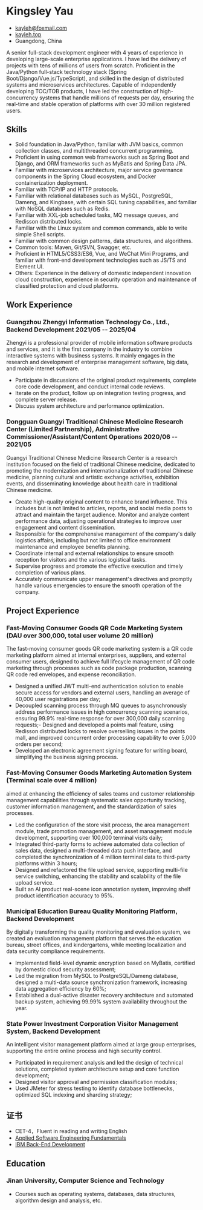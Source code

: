 <div style="position: fixed; top: 20px; right: 20px;">
  <a href="/zh/resume" class="translate-button">
    <i class="fa-solid fa-language"></i>
  </a>
</div>

<link rel="stylesheet" href="https://cdnjs.cloudflare.com/ajax/libs/font-awesome/6.4.2/css/all.min.css" integrity="sha512-z3gLpd7yknf1YoNbCzqRKc4qyor8gaKU1qmn+CShxbuBusANI9QpRohGBreCFkKxLhei6S9CQXFEbbKuqLg0DA==" crossorigin="anonymous" referrerpolicy="no-referrer" />

<!-- The (first) h1 will be used as the <title> of the HTML page -->
# Kingsley Yau

<!-- The unordered list immediately after the h1 will be formatted on a single
line. It is intended to be used for contact details -->
- <kayleh@foxmail.com>
- [kayleh.top](http://kayleh.top)
- Guangdong, China

<!-- The paragraph after the h1 and ul and before the first h2 is optional. It
is intended to be used for a short summary. -->
A senior full-stack development engineer with 4 years of experience in developing large-scale enterprise applications. I have led the delivery of projects with tens of millions of users from scratch. Proficient in the Java/Python full-stack technology stack (Spring Boot/Django/Vue.js/TypeScript), and skilled in the design of distributed systems and microservices architectures. Capable of independently developing TOC/TOB products, I have led the construction of high-concurrency systems that handle millions of requests per day, ensuring the real-time and stable operation of platforms with over 30 million registered users.

## Skills

- Solid foundation in Java/Python, familiar with JVM basics, common collection classes, and multithreaded concurrent programming.
- Proficient in using common web frameworks such as Spring Boot and Django, and ORM frameworks such as MyBatis and Spring Data JPA.
- Familiar with microservices architecture, major service governance components in the Spring Cloud ecosystem, and Docker containerization deployment.
- Familiar with TCP/IP and HTTP protocols.
- Familiar with relational databases such as MySQL, PostgreSQL, Dameng, and Kingbase, with certain SQL tuning capabilities, and familiar with NoSQL databases such as Redis.
- Familiar with XXL-job scheduled tasks, MQ message queues, and Redisson distributed locks.
- Familiar with the Linux system and common commands, able to write simple Shell scripts.
- Familiar with common design patterns, data structures, and algorithms.
- Common tools: Maven, Git/SVN, Swagger, etc.
- Proficient in HTML5/CSS3/ES6, Vue, and WeChat Mini Programs, and familiar with front-end development technologies such as JS/TS and Element UI.
- Others: Experience in the delivery of domestic independent innovation cloud construction, experience in security operation and maintenance of classified protection and cloud platforms.

## Work Experience

<!-- You have to wrap the "left" and "right" half of these headings in spans by
hand -->
### <span>Guangzhou Zhengyi Information Technology Co., Ltd., Backend Development</span> <span>2021/05 -- 2025/04</span>

Zhengyi is a professional provider of mobile information software products and services, and it is the first company in the industry to combine interactive systems with business systems. It mainly engages in the research and development of enterprise management software, big data, and mobile internet software.

- Participate in discussions of the original product requirements, complete core code development, and conduct internal code reviews.
- Iterate on the product, follow up on integration testing progress, and complete server release.
- Discuss system architecture and performance optimization.

### <span>Dongguan Guangyi Traditional Chinese Medicine Research Center (Limited Partnership), Administrative Commissioner/Assistant/Content Operations</span> <span>2020/06 -- 2021/05</span>

Guangyi Traditional Chinese Medicine Research Center is a research institution focused on the field of traditional Chinese medicine, dedicated to promoting the modernization and internationalization of traditional Chinese medicine, planning cultural and artistic exchange activities, exhibition events, and disseminating knowledge about health care in traditional Chinese medicine.

- Create high-quality original content to enhance brand influence. This includes but is not limited to articles, reports, and social media posts to attract and maintain the target audience. Monitor and analyze content performance data, adjusting operational strategies to improve user engagement and content dissemination.
- Responsible for the comprehensive management of the company's daily logistics affairs, including but not limited to office environment maintenance and employee benefits planning.
- Coordinate internal and external relationships to ensure smooth reception for visitors and the various logistical tasks.
- Supervise progress and promote the effective execution and timely completion of various plans.
- Accurately communicate upper management's directives and promptly handle various emergencies to ensure the smooth operation of the company.

## Project Experience

### <span>Fast-Moving Consumer Goods QR Code Marketing System (DAU over 300,000, total user volume 20 million)</span> <span></span>

The fast-moving consumer goods QR code marketing system is a QR code marketing platform aimed at internal enterprises, suppliers, and external consumer users, designed to achieve full lifecycle management of QR code marketing through processes such as code package production, scanning QR code red envelopes, and expense reconciliation.

- Designed a unified JWT multi-end authentication solution to enable secure access for vendors and external users, handling an average of 40,000 user registrations per day;
- Decoupled scanning process through MQ queues to asynchronously address performance issues in high concurrency scanning scenarios, ensuring 99.9% real-time response for over 300,000 daily scanning requests;- Designed and developed a points mall feature, using Redisson distributed locks to resolve overselling issues in the points mall, and improved concurrent order processing capability to over 5,000 orders per second;
- Developed an electronic agreement signing feature for writing board, simplifying the business signing process.

### <span>Fast-Moving Consumer Goods Marketing Automation System (Terminal scale over 4 million)</span> <span></span>

aimed at enhancing the efficiency of sales teams and customer relationship management capabilities through systematic sales opportunity tracking, customer information management, and the standardization of sales processes.

- Led the configuration of the store visit process, the area management module, trade promotion management, and asset management module development, supporting over 100,000 terminal visits daily;
- Integrated third-party forms to achieve automated data collection of sales data, designed a multi-threaded data push interface, and completed the synchronization of 4 million terminal data to third-party platforms within 3 hours;
- Designed and refactored the file upload service, supporting multi-file service switching, enhancing the stability and scalability of the file upload service.
- Built an AI product real-scene icon annotation system, improving shelf product identification accuracy to 95%.

### <span>Municipal Education Bureau Quality Monitoring Platform, Backend Development</span> <span></span>

By digitally transforming the quality monitoring and evaluation system, we created an evaluation management platform that serves the education bureau, street offices, and kindergartens, while meeting localization and data security compliance requirements.

- Implemented field-level dynamic encryption based on MyBatis, certified by domestic cloud security assessment;
- Led the migration from MySQL to PostgreSQL/Dameng database, designed a multi-data source synchronization framework, increasing data aggregation efficiency by 60%;
- Established a dual-active disaster recovery architecture and automated backup system, achieving 99.99% system availability throughout the year.

### <span>State Power Investment Corporation Visitor Management System, Backend Development</span> <span></span>

An intelligent visitor management platform aimed at large group enterprises, supporting the entire online process and high security control.

- Participated in requirement analysis and led the design of technical solutions, completed system architecture setup and core function development;
- Designed visitor approval and permission classification modules;
- Used JMeter for stress testing to identify database bottlenecks, optimized SQL indexing and sharding strategy;

## 证书

- CET-4，Fluent in reading and writing English
- [Applied Software Engineering Fundamentals](https://www.coursera.org/account/accomplishments/specialization/MPU0O9CWGOQL?utm_source%3Dandroid%26utm_medium%3Dcertificate%26utm_content%3Dcert_image%26utm_campaign%3Dsharing_cta%26utm_product%3Ds12n)
- [IBM Back-End Development](https://www.coursera.org/account/accomplishments/specialization/50RVN0NORLNC?utm_source=link&utm_medium=certificate&utm_content=cert_image&utm_campaign=sharing_cta&utm_product=prof)

## Education

### <span>Jinan University, Computer Science and Technology</span> <span></span>

- Courses such as operating systems, databases, data structures, algorithm design and analysis, etc.
